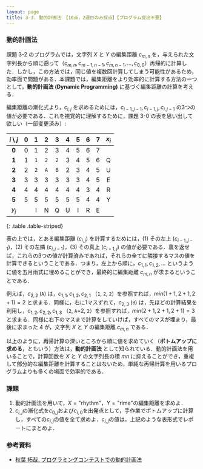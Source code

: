 ```yaml
---
layout: page
title: 3-3. 動的計画法　【10点，2週目のみ採点】【プログラム提出不要】
---
```


### 動的計画法

課題 3-2 のプログラムでは，文字列 $X$ と $Y$ の編集距離 $c_{m,n}$ を，与えられた文字列長から順に遡って（$c_{m, n}, c_{m-1, n-1}, c_{m, n-1}, ..., c_{0,0}$）再帰的に計算した．しかし，この方法では，同じ値を複数回計算してしまう可能性があるため，効率面で問題がある．本課題では，編集距離をより効率的に計算する方法の一つとして，**動的計画法 (Dynamic Programming)** に基づく編集距離の計算を考える．

編集距離の漸化式より，$c_{i,j}$ を求めるためには，$c_{i-1,j-1}, c_{i-1,j}, c_{i,j-1}$ の3つの値が必要である．これを視覚的に理解するために，課題 3-0 の表を思い出して欲しい（一部変更済み）:

| $i \setminus j$ | 0 |   1   |   2   |   3   | 4 | 5 | 6 | 7 | $x_i$ |
|:---------------:|:-:|:-----:|:-----:|:-----:|:-:|:-:|:-:|:-:|:-----:|
|      **0**      | 0 |   1   |   2   |   3   | 4 | 5 | 6 | 7 |       |
|      **1**      | 1 | ``1`` | ``2`` | ``2`` | 3 | 4 | 5 | 6 |   Q   |
|      **2**      | 2 | ``2`` | ``A`` | ``B`` | 2 | 3 | 4 | 5 |   U   |
|      **3**      | 3 |   3   |   3   |   3   | 3 | 3 | 4 | 5 |   E   |
|      **4**      | 4 |   4   |   4   |   4   | 4 | 4 | 3 | 4 |   R   |
|      **5**      | 5 |   5   |   5   |   5   | 5 | 5 | 4 | 4 |   Y   |
|      $y_j$      |   |   I   |   N   |   Q   | U | I | R | E |       |
{: .table .table-striped}

表の上では，とある編集距離 ($c_{i,j}$) を計算するためには，(1) その左上 ($c_{i-1,j-1}$)，(2) その左隣 ($c_{i,j-1}$)，(3) その真上 ($c_{i-1,j}$) の値が必要である．裏を返せば，これらの3つの値が計算済みであれば，それらの全てに隣接するマスの値を計算できるということである．つまり，左上から順に，$c_{1,1},c_{1,2},...$ というように値を五月雨式に埋めることができ，最終的に編集距離 $c_{m,n}$ が求まるということである．

例えば，$c_{2,2}$ (``A``) は，$c_{1,1},c_{1,2},c_{2,1}$ （``1``, ``2``, ``2``）を参照すれば，$min(1+1,2+1,2+1)=2$ と求まる．同様に，右に1マスずれて，$c_{2,3}$ (``B``) は，先ほどの計算結果を利用し，$c_{1,2},c_{2,2},c_{1,3}$ （``2``, ``A``=2, ``2``）を参照すれば，$min(2+1,2+1,2+1)=3$ と求まる．同様に右下のマスまで計算をしていけば，すべてのマスが埋まり，最後に求まった $4$ が，文字列 $X$ と $Y$ の編集距離 $c_{m,n}$ である．

以上のように，再帰計算の深いところから順に値を求めていく（**ボトムアップに求める**，ともいう）方法は，**動的計画法** として知られている．動的計画法を用いることで，計算回数を $X$ と $Y$ の文字列長の積 $mn$ に抑えることができ，重複して部分的な編集距離を計算することはないため，単純な再帰計算を用いるプログラムよりも多くの場面で効率的である．


### 課題

1. 動的計画法を用いて，$X = \mbox{"rhythm"}$，$Y = \mbox{"rime"}$の編集距離を求めよ．
2. $c_{i,j}$の漸化式を$c_{0,j}$および$c_{i,0}$を出発点として，手作業でボトムアップに計算し，すべての$c_{i,j}$の値を全て求めよ．$c_{i,j}$の値は，上記のような表形式でレポートにまとめよ．


### 参考資料

- [秋葉 拓哉, プログラミングコンテストでの動的計画法](http://www.slideshare.net/iwiwi/ss-3578511)
